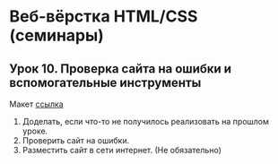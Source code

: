 # Веб-вёрстка HTML/CSS (семинары)
## Урок 10. Проверка сайта на ошибки и вспомогательные инструменты

Макет [ссылка](https://www.figma.com/file/mnLY69cYE5cqWM5w6n5hXx/Seo-%26-Digital-Marketing-Landing-Page?node-id=190%3A1194)

1. Доделать, если что-то не получилось реализовать на прошлом уроке.
2. Проверить сайт на ошибки.
3. Разместить сайт в сети интернет. (Не обязательно)
